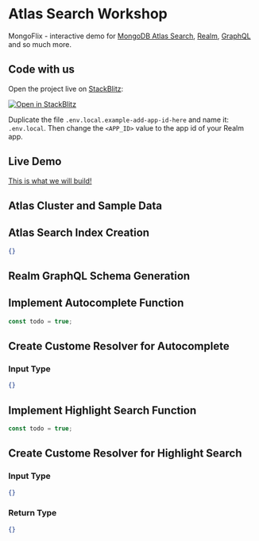 # Atlas Search Workshop

MongoFlix - interactive demo for [MongoDB Atlas Search](https://www.mongodb.com/atlas/search), [Realm](https://www.mongodb.com/realm), [GraphQL](https://docs.mongodb.com/realm/graphql/) and so much more.

## Code with us

Open the project live on [StackBlitz](http://stackblitz.com/):

[![Open in StackBlitz](https://developer.stackblitz.com/img/open_in_stackblitz.svg)](https://stackblitz.com/github/artemadams/atlas-search-mongoflix)

Duplicate the file `.env.local.example-add-app-id-here` and name it: `.env.local`.
Then change the `<APP_ID>` value to the app id of your Realm app.

## Live Demo

[This is what we will build!](https://atlas-search-mongoflix.vercel.app/)

## Atlas Cluster and Sample Data

## Atlas Search Index Creation

```json
{}
```

## Realm GraphQL Schema Generation

## Implement Autocomplete Function

```js
const todo = true;
```

## Create Custome Resolver for Autocomplete

### Input Type

```json
{}
```

## Implement Highlight Search Function

```js
const todo = true;
```

## Create Custome Resolver for Highlight Search

### Input Type

```json
{}
```

### Return Type

```json
{}
```

